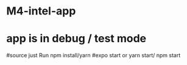# M4-intel-app 
# app is in debug / test mode 
#source just Run npm install/yarn 
#expo start or yarn start/ npm start 
